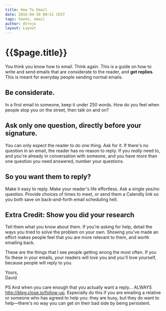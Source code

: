 ```yaml
---
title: How To Email
date: 2016-04-30 00:51 CEST
tags: howto, email
author: dtrejo
layout: Layout
---
```

# {{$page.title}}

You think you know how to email. Think again. This is a guide on how to write and send emails that are considerate to the reader, and **get replies**. This is meant for everyday people sending normal emails.

## Be considerate.
In a first email to someone, keep it under 250 words. How do you feel when people stop you on the street, then talk on and on?

## Ask only one question, directly before your signature.
You can only expect the reader to do one thing. Ask for it. If there's no question in an email, the reader has no reason to reply. If you *really* need to, and you're already in conversation with someone, and you have more than one question you need answered, number your questions.

## So you want them to reply?
Make it easy to reply. Make your reader's life effortless. Ask a single yes/no question. Provide choices of times to meet, or send them a Calendly link so you both save on back-and-forth email scheduling hell.

## Extra Credit: Show you did your research
Tell them what you know about them. If you're asking for help, detail the ways you tried to solve the problem on your own. Showing you've made an effort makes people feel that you are more relevant to them, and worth emailing back.

These are the things that I see people getting wrong the most often. If you fix these in your emails, your readers will love you and you'll love yourself, because people will reply to you.

Yours,<br>
David

PS And when you care enough that you actually want a reply... ALWAYS <http://blog.close.io/follow-up>. Especially do this if you are emailing a relative or someone who has agreed to help you: they are busy, but they do want to help—there's no way you can get on their bad side by being persistent.
